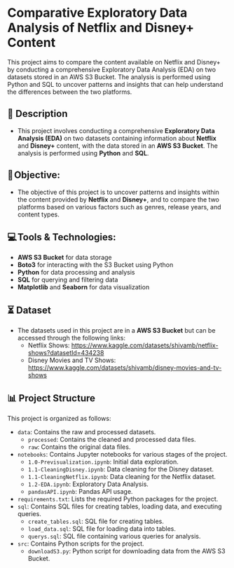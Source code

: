 # Comparative Exploratory Data Analysis of Netflix and Disney+ Content

This project aims to compare the content available on Netflix and Disney+ by conducting a comprehensive Exploratory Data Analysis (EDA) on two datasets stored in an AWS S3 Bucket. The analysis is performed using Python and SQL to uncover patterns and insights that can help understand the differences between the two platforms.

## 📝 Description
- This project involves conducting a comprehensive **Exploratory Data Analysis (EDA)** on two datasets containing information about **Netflix** and **Disney+** content, with the data stored in an **AWS S3 Bucket**. The analysis is performed using **Python** and **SQL**.

## 🎯 Objective:
- The objective of this project is to uncover patterns and insights within the content provided by **Netflix** and **Disney+**, and to compare the two platforms based on various factors such as genres, release years, and content types.

## 💻 Tools & Technologies:
- **AWS S3 Bucket** for data storage
- **Boto3** for interacting with the S3 Bucket using Python
- **Python** for data processing and analysis
- **SQL** for querying and filtering data
- **Matplotlib** and **Seaborn** for data visualization

## ⏳ Dataset
- The datasets used in this project are in a **AWS S3 Bucket** but can be accessed through the following links:
  - Netflix Shows: https://www.kaggle.com/datasets/shivamb/netflix-shows?datasetId=434238
  - Disney Movies and TV Shows: https://www.kaggle.com/datasets/shivamb/disney-movies-and-tv-shows

## 📊 Project Structure
This project is organized as follows:

- `data`: Contains the raw and processed datasets.
  - `processed`: Contains the cleaned and processed data files.
  - `raw`: Contains the original data files.
- `notebooks`: Contains Jupyter notebooks for various stages of the project.
  - `1.0-Previsualization.ipynb`: Initial data exploration.
  - `1.1-CleaningDisney.ipynb`: Data cleaning for the Disney dataset.
  - `1.1-CleaningNetflix.ipynb`: Data cleaning for the Netflix dataset.
  - `1.2-EDA.ipynb`: Exploratory Data Analysis.
  - `pandasAPI.ipynb`: Pandas API usage.
- `requirements.txt`: Lists the required Python packages for the project.
- `sql`: Contains SQL files for creating tables, loading data, and executing queries.
  - `create_tables.sql`: SQL file for creating tables.
  - `load_data.sql`: SQL file for loading data into tables.
  - `querys.sql`: SQL file containing various queries for analysis.
- `src`: Contains Python scripts for the project.
  - `downloadS3.py`: Python script for downloading data from the AWS S3 Bucket.
